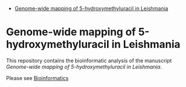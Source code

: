 <!-- MarkdownTOC -->

- [Genome-wide mapping of 5-hydroxymethyluracil in Leishmania](#genome-wide-mapping-of-5-hydroxymethyluracil-in-leishmania)

<!-- /MarkdownTOC -->


Genome-wide mapping of 5-hydroxymethyluracil in Leishmania
==========================================================

This repository contains the bioinformatic analysis of the manuscript
*Genome-wide mapping of 5-hydroxymethyluracil in Leishmania*. 

Please see [Bioinformatics](bioinformatics.md)
